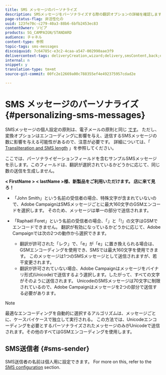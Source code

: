```yaml
---
title: SMS メッセージのパーソナライズ
description: SMSメッセージをパーソナライズする際の翻訳オプションの詳細を確認します。
page-status-flag: 非活性化の
uuid: 123fe70c-c279-40a3-88b6-6bfb2453ec83
contentOwner: ソビア
products: SG_CAMPAIGN/STANDARD
audience: チャネル
content-type: 参照
topic-tags: sms-messages
discoiquuid: 7c64785c-e3c2-4caa-a547-002990aae3f9
delivercontext-tags: deliveryCreation,wizard;delivery,smsContent,back;delivery,smsContent,back
internal: n
snippet: y
translation-type: tm+mt
source-git-commit: 00fc2e12669a00c788355ef4e492375957cdad2e

---
```



# SMS メッセージのパーソナライズ{#personalizing-sms-messages}

SMSメッセージの個人設定の原則は、電子メールの原則と同じ [です](../../designing/using/personalization.md#inserting-a-personalization-field)。 ただし、変換オプションはエンコーディングに影響を与え、送信するSMSメッセージの数に影響を与える可能性があるので、注意が必要です。 詳細については、「 [Transliteration and SMS length](../../administration/using/configuring-sms-channel.md#sms-encoding--length-and-transliteration) 」を参照してください。

ここでは、パーソナライゼーションフィールドを含むサンプルSMSメッセージを示します。このフィールドは、翻訳が選択されているかどうかに応じて、同じ数の送信を生成しません。

**&lt; FirstName &gt; &lt; lastName &gt;様、新製品をご利用いただけます。 店に来て見ろ！**

* 「John Smith」という名前の受信者の場合、特殊文字が含まれていないので、Adobe CampaignはSMSメッセージごとに最大160文字のGSMエンコードを選択します。 そのため、メッセージは単一の部分で送信されます。
* 「Raphaél Foret」という名前の受信者の場合、「」と「!」の文字はGSMでエンコードできません。 翻訳が有効になっているかどうかに応じて、Adobe Campaignでは次の2つの動作から選択できます。

   * 翻訳が許可された「レク」で、「e」が「e」に置き換えられる場合は、GSMエンコーディングを使用でき、SMSでは最大160文字を使用できます。 このメッセージは1つのSMSメッセージとして送信されますが、若干変更されます。
   * 翻訳が許可されていない場合、Adobe Campaignはメッセージをバイナリ形式(Unicode)で送信するよう選択します。したがって、すべての文字がそのように送信されます。 UnicodeのSMSメッセージは70文字に制限されているので、Adobe Campaignはメッセージを2つの部分で送信する必要があります。

>[!NOTE]
>
>最適なエンコーディングを自動的に選択するアルゴリズムは、メッセージごとに、ケースバイケースで独立して実行される。 この方法では、Unicodeエンコーディングを必要とするパーソナライズされたメッセージのみがUnicodeで送信されます。その他のすべてはGSMエンコーディングを使用します。

## SMS送信者 {#sms-sender}

SMS送信者の名前は個人用に設定できます。 For more on this, refer to the [SMS configuration](../../administration/using/configuring-sms-channel.md#configuring-sms-properties) section.
